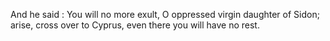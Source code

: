 And he said : You will no more exult, O oppressed virgin daughter of Sidon; arise, cross over to Cyprus, even there you will have no rest.
